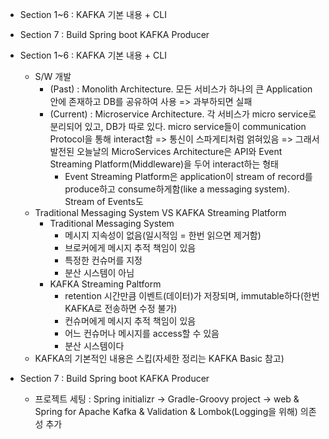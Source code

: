 - Section 1~6 : KAFKA 기본 내용 + CLI
- Section 7 : Build Spring boot KAFKA Producer


- Section 1~6 : KAFKA 기본 내용 + CLI
  - S/W 개발
    - (Past) : Monolith Architecture. 모든 서비스가 하나의 큰 Application안에 존재하고 DB를 공유하여 사용 => 과부하되면 실패
    - (Current) : Microservice Architecture. 각 서비스가 micro service로 분리되어 있고, DB가 따로 있다. micro service들이 communication Protocol을 통해 interact함 => 통신이 스파게티처럼 얽혀있음 => 그래서 발전된 오늘날의 MicroServices Architecture은 API와 Event Streaming Platform(Middleware)을 두어 interact하는 형태
      - Event Streaming Platform은 application이 stream of record를 produce하고 consume하게함(like a messaging system). Stream of Events도 
  - Traditional Messaging System VS KAFKA Streaming Platform
    - Traditional Messaging System
      - 메시지 지속성이 없음(일시적임 = 한번 읽으면 제거함)
      - 브로커에게 메시지 추적 책임이 있음
      - 특정한 컨슈머를 지정
      - 분산 시스템이 아님
    - KAFKA Streaming Paltform
      - retention 시간만큼 이벤트(데이터)가 저장되며, immutable하다(한번 KAFKA로 전송하면 수정 불가)
      - 컨슈머에게 메시지 추적 책임이 있음
      - 어느 컨슈머나 메시지를 access할 수 있음
      - 분산 시스템이다
  - KAFKA의 기본적인 내용은 스킵(자세한 정리는 KAFKA Basic 참고)
- Section 7 : Build Spring boot KAFKA Producer
  - 프로젝트 세팅 : Spring initializr -> Gradle-Groovy project -> web & Spring for Apache Kafka & Validation & Lombok(Logging을 위해) 의존성 추가
